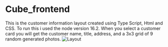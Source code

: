 # Cube_frontend
This is the customer information layout created using Type Script, Html and CSS.
To run this i used the node version 16.2.
When you select a customer card you will get the customer name, title, address, and a 3x3 grid of 9 random generated
photos.
![Layout](https://github.com/AMARNATH2470/Cube_frontend/assets/97387420/bd37a288-25b9-4cda-a0cf-1ed6456f23d2)
